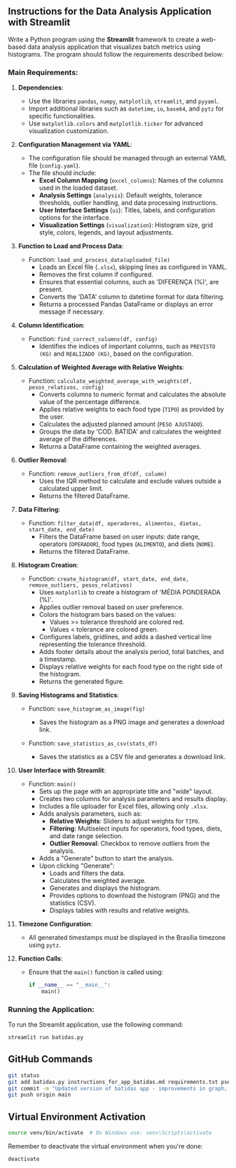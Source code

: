 ## Instructions for the Data Analysis Application with Streamlit

Write a Python program using the **Streamlit** framework to create a web-based data analysis application that visualizes batch metrics using histograms. The program should follow the requirements described below:

### **Main Requirements**:

1. **Dependencies**:
   - Use the libraries `pandas`, `numpy`, `matplotlib`, `streamlit`, and `pyyaml`.
   - Import additional libraries such as `datetime`, `io`, `base64`, and `pytz` for specific functionalities.
   - Use `matplotlib.colors` and `matplotlib.ticker` for advanced visualization customization.

2. **Configuration Management via YAML**:
   - The configuration file should be managed through an external YAML file (`config.yaml`).
   - The file should include:
     - **Excel Column Mapping** (`excel_columns`): Names of the columns used in the loaded dataset.
     - **Analysis Settings** (`analysis`): Default weights, tolerance thresholds, outlier handling, and data processing instructions.
     - **User Interface Settings** (`ui`): Titles, labels, and configuration options for the interface.
     - **Visualization Settings** (`visualization`): Histogram size, grid style, colors, legends, and layout adjustments.

3. **Function to Load and Process Data**:
   - Function: `load_and_process_data(uploaded_file)`
     - Loads an Excel file (`.xlsx`), skipping lines as configured in YAML.
     - Removes the first column if configured.
     - Ensures that essential columns, such as 'DIFERENÇA (%)', are present.
     - Converts the 'DATA' column to datetime format for data filtering.
     - Returns a processed Pandas DataFrame or displays an error message if necessary.

4. **Column Identification**:
   - Function: `find_correct_columns(df, config)`
     - Identifies the indices of important columns, such as `PREVISTO (KG)` and `REALIZADO (KG)`, based on the configuration.

5. **Calculation of Weighted Average with Relative Weights**:
   - Function: `calculate_weighted_average_with_weights(df, pesos_relativos, config)`
     - Converts columns to numeric format and calculates the absolute value of the percentage difference.
     - Applies relative weights to each food type (`TIPO`) as provided by the user.
     - Calculates the adjusted planned amount (`PESO AJUSTADO`).
     - Groups the data by 'COD. BATIDA' and calculates the weighted average of the differences.
     - Returns a DataFrame containing the weighted averages.

6. **Outlier Removal**:
   - Function: `remove_outliers_from_df(df, column)`
     - Uses the IQR method to calculate and exclude values outside a calculated upper limit.
     - Returns the filtered DataFrame.

7. **Data Filtering**:
   - Function: `filter_data(df, operadores, alimentos, dietas, start_date, end_date)`
     - Filters the DataFrame based on user inputs: date range, operators (`OPERADOR`), food types (`ALIMENTO`), and diets (`NOME`).
     - Returns the filtered DataFrame.

8. **Histogram Creation**:
   - Function: `create_histogram(df, start_date, end_date, remove_outliers, pesos_relativos)`
     - Uses `matplotlib` to create a histogram of 'MÉDIA PONDERADA (%)'.
     - Applies outlier removal based on user preference.
     - Colors the histogram bars based on the values:
       - Values >= tolerance threshold are colored red.
       - Values < tolerance are colored green.
     - Configures labels, gridlines, and adds a dashed vertical line representing the tolerance threshold.
     - Adds footer details about the analysis period, total batches, and a timestamp.
     - Displays relative weights for each food type on the right side of the histogram.
     - Returns the generated figure.

9. **Saving Histograms and Statistics**:
   - Function: `save_histogram_as_image(fig)`
     - Saves the histogram as a PNG image and generates a download link.

   - Function: `save_statistics_as_csv(stats_df)`
     - Saves the statistics as a CSV file and generates a download link.

10. **User Interface with Streamlit**:
    - Function: `main()`
      - Sets up the page with an appropriate title and "wide" layout.
      - Creates two columns for analysis parameters and results display.
      - Includes a file uploader for Excel files, allowing only `.xlsx`.
      - Adds analysis parameters, such as:
        - **Relative Weights**: Sliders to adjust weights for `TIPO`.
        - **Filtering**: Multiselect inputs for operators, food types, diets, and date range selection.
        - **Outlier Removal**: Checkbox to remove outliers from the analysis.
      - Adds a "Generate" button to start the analysis.
      - Upon clicking "Generate":
        - Loads and filters the data.
        - Calculates the weighted average.
        - Generates and displays the histogram.
        - Provides options to download the histogram (PNG) and the statistics (CSV).
        - Displays tables with results and relative weights.

11. **Timezone Configuration**:
    - All generated timestamps must be displayed in the Brasília timezone using `pytz`.

12. **Function Calls**:
    - Ensure that the `main()` function is called using:
      ```python
      if __name__ == "__main__":
          main()
      ```

### **Running the Application**:

To run the Streamlit application, use the following command:

```bash
streamlit run batidas.py
```

## GitHub Commands

```bash
git status
git add batidas.py instructions_for_app_batidas.md requirements.txt pseudocode.md config.yaml requirements.md formula_calculo.md
git commit -m "Updated version of batidas app - improvements in graph, statistics table and in config.yaml"
git push origin main
```

## Virtual Environment Activation

```bash
source venv/bin/activate  # On Windows use: venv\Scripts\activate
```

Remember to deactivate the virtual environment when you're done:

```bash
deactivate
``` 